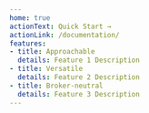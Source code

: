 ```yaml
---
home: true
actionText: Quick Start →
actionLink: /documentation/
features:
- title: Approachable
  details: Feature 1 Description
- title: Versatile
  details: Feature 2 Description
- title: Broker-neutral
  details: Feature 3 Description
---
```

